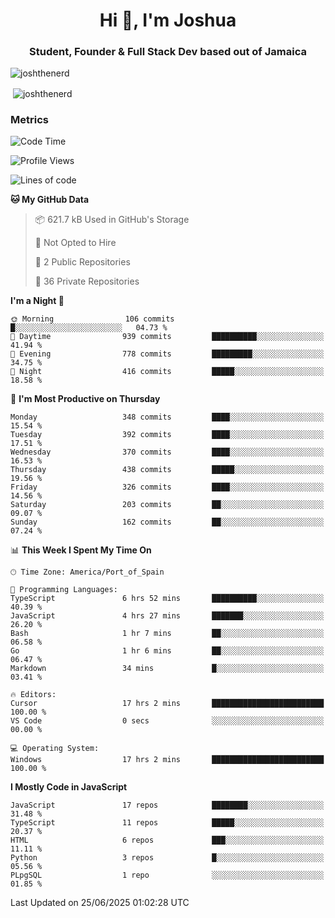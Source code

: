 <h1 align="center">Hi 👋, I'm Joshua</h1>
<h3 align="center">Student, Founder & Full Stack Dev based out of Jamaica</h3>

<p align="left"> <img src="https://komarev.com/ghpvc/?username=JoshTheDeveloperr" alt="joshthenerd" /> </p>

<p>&nbsp;<img align="center" src="https://github-readme-stats.vercel.app/api?username=JoshTheDeveloperr&show_icons=true&count_private=true" alt="joshthenerd" /></p>

### Metrics

<!--START_SECTION:waka-->
![Code Time](http://img.shields.io/badge/Code%20Time-1%2C346%20hrs%2026%20mins-blue)

![Profile Views](http://img.shields.io/badge/Profile%20Views-0-blue)

![Lines of code](https://img.shields.io/badge/From%20Hello%20World%20I%27ve%20Written-3.9%20million%20lines%20of%20code-blue)

**🐱 My GitHub Data** 

> 📦 621.7 kB Used in GitHub's Storage 
 > 
> 🚫 Not Opted to Hire
 > 
> 📜 2 Public Repositories 
 > 
> 🔑 36 Private Repositories 
 > 
**I'm a Night 🦉** 

```text
🌞 Morning                106 commits         █░░░░░░░░░░░░░░░░░░░░░░░░   04.73 % 
🌆 Daytime                939 commits         ██████████░░░░░░░░░░░░░░░   41.94 % 
🌃 Evening                778 commits         █████████░░░░░░░░░░░░░░░░   34.75 % 
🌙 Night                  416 commits         █████░░░░░░░░░░░░░░░░░░░░   18.58 % 
```
📅 **I'm Most Productive on Thursday** 

```text
Monday                   348 commits         ████░░░░░░░░░░░░░░░░░░░░░   15.54 % 
Tuesday                  392 commits         ████░░░░░░░░░░░░░░░░░░░░░   17.51 % 
Wednesday                370 commits         ████░░░░░░░░░░░░░░░░░░░░░   16.53 % 
Thursday                 438 commits         █████░░░░░░░░░░░░░░░░░░░░   19.56 % 
Friday                   326 commits         ████░░░░░░░░░░░░░░░░░░░░░   14.56 % 
Saturday                 203 commits         ██░░░░░░░░░░░░░░░░░░░░░░░   09.07 % 
Sunday                   162 commits         ██░░░░░░░░░░░░░░░░░░░░░░░   07.24 % 
```


📊 **This Week I Spent My Time On** 

```text
🕑︎ Time Zone: America/Port_of_Spain

💬 Programming Languages: 
TypeScript               6 hrs 52 mins       ██████████░░░░░░░░░░░░░░░   40.39 % 
JavaScript               4 hrs 27 mins       ███████░░░░░░░░░░░░░░░░░░   26.20 % 
Bash                     1 hr 7 mins         ██░░░░░░░░░░░░░░░░░░░░░░░   06.58 % 
Go                       1 hr 6 mins         ██░░░░░░░░░░░░░░░░░░░░░░░   06.47 % 
Markdown                 34 mins             █░░░░░░░░░░░░░░░░░░░░░░░░   03.41 % 

🔥 Editors: 
Cursor                   17 hrs 2 mins       █████████████████████████   100.00 % 
VS Code                  0 secs              ░░░░░░░░░░░░░░░░░░░░░░░░░   00.00 % 

💻 Operating System: 
Windows                  17 hrs 2 mins       █████████████████████████   100.00 % 
```

**I Mostly Code in JavaScript** 

```text
JavaScript               17 repos            ████████░░░░░░░░░░░░░░░░░   31.48 % 
TypeScript               11 repos            █████░░░░░░░░░░░░░░░░░░░░   20.37 % 
HTML                     6 repos             ███░░░░░░░░░░░░░░░░░░░░░░   11.11 % 
Python                   3 repos             █░░░░░░░░░░░░░░░░░░░░░░░░   05.56 % 
PLpgSQL                  1 repo              ░░░░░░░░░░░░░░░░░░░░░░░░░   01.85 % 
```




 Last Updated on 25/06/2025 01:02:28 UTC
<!--END_SECTION:waka-->
